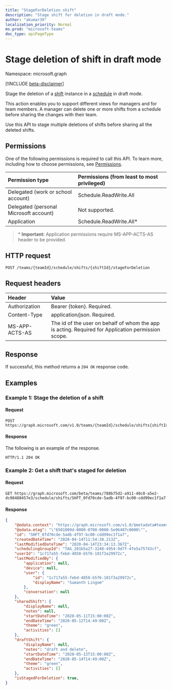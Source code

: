 ```yaml
---
title: "StageForDeletion shift"
description: "Stage shift for deletion in draft mode."
author: "akumar39"
localization_priority: Normal
ms.prod: "microsoft-teams"
doc_type: apiPageType
---
```


# Stage deletion of shift in draft mode

Namespace: microsoft.graph

[!INCLUDE [beta-disclaimer](../../includes/beta-disclaimer.md)]

Stage the deletion of a [shift](../resources/shift.md) instance in a [schedule](../resources/schedule.md) in draft mode.

This action enables you to support different views for managers and for team members. A manager can delete one or more shifts from a schedule before sharing the changes with their team. 

Use this API to stage multiple deletions of shifts before sharing all the deleted shifts.

## Permissions

One of the following permissions is required to call this API. To learn more, including how to choose permissions, see [Permissions](/graph/permissions-reference).

|Permission type      | Permissions (from least to most privileged)              |
|:--------------------|:---------------------------------------------------------|
|Delegated (work or school account) | Schedule.ReadWrite.All   |
|Delegated (personal Microsoft account) | Not supported.    |
|Application | Schedule.ReadWrite.All* |

>\* **Important:** Application permissions require MS-APP-ACTS-AS header to be provided.

## HTTP request

<!-- { "blockType": "ignored" } -->

```http
POST /teams/{teamId}/schedule/shifts/{shiftId}/stageForDeletion
```

## Request headers

| Header       | Value |
|:---------------|:--------|
| Authorization  | Bearer {token}. Required.  |
| Content-Type  | application/json. Required. |
| MS-APP-ACTS-AS | The id of the user on behalf of whom the app is acting. Required for Application permission scope. |

## Response

If successful, this method returns a `204 OK` response code.

## Examples 

### Example 1: Stage the deletion of a shift 

#### Request

<!-- {
  "blockType": "request",
  "name": "schedule-post-shifts"
}-->
```http
POST https://graph.microsoft.com/v1.0/teams/{teamId}/schedule/shifts{shiftId}/stageForDeletion
```

#### Response

The following is an example of the response.

<!-- {
  "blockType": "response",
  "truncated": true,
  "@odata.type": "microsoft.graph.shift"
} -->

```http
HTTP/1.1 204 OK
```

### Example 2: Get a shift that's staged for deletion

#### Request

```
GET https://graph.microsoft.com/beta/teams/788b75d2-a911-48c0-a5e2-dc98480457e3/schedule/shifts/SHFT_0fd70cde-5adb-4f97-bc00-cdd99ec1f1a7
```

#### Response

```json
{
    "@odata.context": "https://graph.microsoft.com/v1.0/$metadata#teams('a3601044-a1b5-438e-b742-f78d01d68a67')/schedule/shifts/$entity",
    "@odata.etag": "\"6501009d-0000-0700-0000-5e96487c0000\"",
    "id": "SHFT_0fd70cde-5adb-4f97-bc00-cdd99ec1f1a7",
    "createdDateTime": "2020-04-14T11:54:38.213Z",
    "lastModifiedDateTime": "2020-04-14T23:34:13.367Z",
    "schedulingGroupId": "TAG_281b5a27-3248-4954-9d7f-4fe5a75743cf",
    "userId": "1c717a55-febd-4850-b5f6-101f3a29972c",
    "lastModifiedBy": {
        "application": null,
        "device": null,
        "user": {
            "id": "1c717a55-febd-4850-b5f6-101f3a29972c",
            "displayName": "Sumanth Lingom"
        },
        "conversation": null
    },
    "sharedShift": {
        "displayName": null,
        "notes": null,
        "startDateTime": "2020-05-11T15:00:00Z",
        "endDateTime": "2020-05-12T14:49:00Z",
        "theme": "green",
        "activities": []
    },
    "draftShift": {
        "displayName": null,
        "notes": "draft and delete",
        "startDateTime": "2020-05-13T15:00:00Z",
        "endDateTime": "2020-05-14T14:49:00Z",
        "theme": "green",
        "activities": []
    },
    "isStagedForDeletion": true,
}
```

<!-- uuid: 8fcb5dbc-d5aa-4681-8e31-b001d5168d79
2015-10-25 14:57:30 UTC -->
<!--
{
  "type": "#page.annotation",
  "description": "Stages deletion of shift in draft mode",
  "keywords": "",
  "section": "documentation",
  "tocPath": "",
  "suppressions": [
  ]
}
-->
